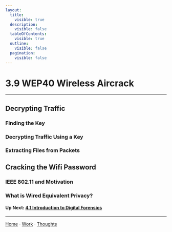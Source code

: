 ```yaml
---
layout:
  title:
    visible: true
  description:
    visible: false
  tableOfContents:
    visible: true
  outline:
    visible: false
  pagination:
    visible: false
---
```


# 3.9 WEP40 Wireless Aircrack

***

## Decrypting Traffic

### Finding the Key

### Decrypting Traffic Using a Key

### Extracting Files from Packets

## Cracking the Wifi Password

### IEEE 802.11 and Motivation

### What is Wired Equivalent Privacy?

#### Up Next: [4.1 Introduction to Digital Forensics](../4-computer-and-digital-forensics/4.1-introduction-to-digital-forensics.md)

***

[Home](https://sophiecchen.gitbook.io/sophie-chen) ⋅ [Work](https://sophiecchen.gitbook.io/sophie-chen/work) ⋅ [Thoughts](https://sophiecchen.gitbook.io/sophie-chen/thoughts)